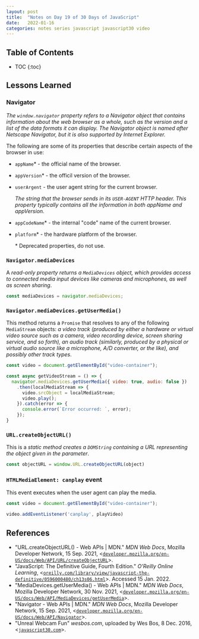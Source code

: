 ```yaml
---
layout: post
title:  "Notes on Day 19 of 30 Days of JavaScript"
date:   2022-01-16
categories: notes series javascript javascript30 video
---
```


## Table of Contents
* TOC
{:toc}

## Lessons Learned

### Navigator

*The `window.navigator` property refers to a Navigator object that contains information about the web browser as a whole, such as the version and a list of the data formats it can display. The Navigator object is named after Netscape Navigator, but it is also supported by Internet Explorer.*

The following are some of its properties that describe certain aspects of the browser in use:

- `appName`* - the official name of the browser.
- `appVersion`* - the officil version of the browser.
- `userArgent` - the user agent string for the current browser. 

    *The string that the browser sends in its `USER-AGENT` HTTP header. This property typically contains all the information in both appName and appVersion.*

- `appCodeName`* - the internal "code" name of the current browser.
- `platform`* - the hardware platform of the browser.

    \* Deprecated properties, do not use.

### `Navigator.mediaDevices`

A *read-only property returns a `MediaDevices` object, which provides access to connected media input devices like cameras and microphones, as well as screen sharing*.

~~~ javascript
const mediaDevices = navigator.mediaDevices;
~~~

### `Navigator.mediaDevices.getUserMedia()`

This method returns a `Promise` that resolves to any of the following `MediaStream` objects: *a video track (produced by either a hardware or virtual video source such as a camera, video recording device, screen sharing service, and so forth), an audio track (similarly, produced by a physical or virtual audio source like a microphone, A/D converter, or the like), and possibly other track types*.

~~~ javascript
const video = document.getElementById("video-container");

const async getVideoStream = () => {
  navigator.mediaDevices.getUserMedia({ video: true, audio: false })
    .then(localMediaStream => {
      video.srcObject = localMediaStream;
      video.play();
    }).catch(error => {
      console.error(`Error occurred: `, error);
    });
}
~~~

### `URL.createObjectURL()`

This is a *static method creates a `DOMString` containing a URL representing the object given in the parameter*.

~~~ javascript
const objectURL = window.URL.createObjectURL(object)
~~~

### `HTMLMediaElement: canplay` event

This event executes when the user agent can play the media.

~~~ javascript
const video = document.getElementById("video-container");

video.addEventListener('canplay', playVideo)
~~~

## References
* "URL.createObjectURL() - Web APIs \| MDN." *MDN Web Docs*, Mozilla Developer Network, 15 Sep. 2021, <[`developer.mozilla.org/en-US/docs/Web/API/URL/createObjectURL`](https://developer.mozilla.org/en-US/docs/Web/API/URL/createObjectURL)>.
* "JavaScript: The Definitive Guide, Fourth Edition." *O’Reilly Online Learning*, <[`oreilly.com/library/view/javascript-the-definitive/0596000480/ch13s06.html`](https://www.oreilly.com/library/view/javascript-the-definitive/0596000480/ch13s06.html)>. Accessed 15 Jan. 2022.
* "MediaDevices.getUserMedia() - Web APIs \| MDN." *MDN Web Docs*, Mozilla Developer Network, 30 Nov. 2021, <[`developer.mozilla.org/en-US/docs/Web/API/MediaDevices/getUserMedia`](https://developer.mozilla.org/en-US/docs/Web/API/MediaDevices/getUserMedia)>.
* "Navigator - Web APIs \| MDN." *MDN Web Docs*, Mozilla Developer Network, 15 Sep. 2021, <[`developer.mozilla.org/en-US/docs/Web/API/Navigator`](https://developer.mozilla.org/en-US/docs/Web/API/Navigator)>.
* "Unreal Webcam Fun" *wesbos.com*, uploaded by Wes Bos, 8 Dec. 2016, <[`javascript30.com`](https://javascript30.com/)>.
